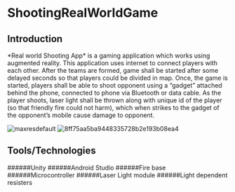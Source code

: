# ShootingRealWorldGame

## Introduction

\*Real world Shooting App\* is a gaming application which works using augmented reality. This application uses internet to connect players with each other. After the teams are formed, game shall be started after some delayed seconds so that players could be divided in map. Once, the game is started, players shall be able to shoot opponent using a “gadget” attached behind the phone, connected to phone via Bluetooth or data cable. As the player shoots, laser light shall be thrown along with unique id of the player (so that friendly fire could not harm), which when strikes to the gadget of the opponent’s mobile cause damage to opponent.

![maxresdefault](https://user-images.githubusercontent.com/16830594/47477143-2e86f000-d83d-11e8-9c80-b06ffa97ba60.jpg) 
![8ff75aa5ba9448335728b2e193b08ea4](https://user-images.githubusercontent.com/16830594/47477307-0350d080-d83e-11e8-8993-22e6edde8295.jpg)


## Tools/Technologies


######Unity
######Android Studio
######Fire base
######Microcontroller
######Laser Light module
######Light dependent resisters


